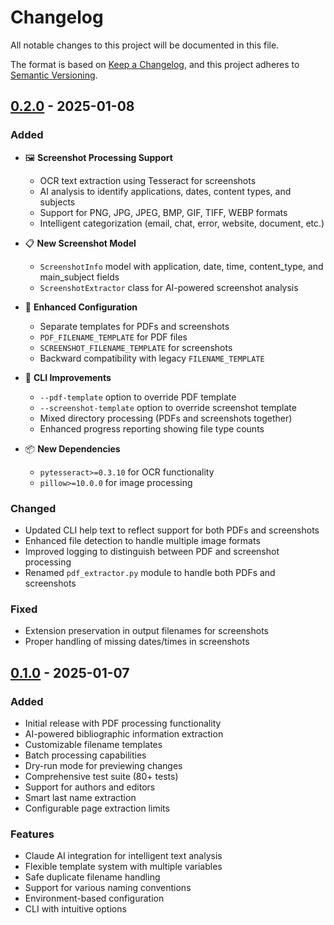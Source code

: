 # Changelog

All notable changes to this project will be documented in this file.

The format is based on [Keep a Changelog](https://keepachangelog.com/en/1.0.0/),
and this project adheres to [Semantic Versioning](https://semver.org/spec/v2.0.0.html).

## [0.2.0] - 2025-01-08

### Added
- 🖼️ **Screenshot Processing Support**
  - OCR text extraction using Tesseract for screenshots
  - AI analysis to identify applications, dates, content types, and subjects
  - Support for PNG, JPG, JPEG, BMP, GIF, TIFF, WEBP formats
  - Intelligent categorization (email, chat, error, website, document, etc.)

- 📋 **New Screenshot Model**
  - `ScreenshotInfo` model with application, date, time, content_type, and main_subject fields
  - `ScreenshotExtractor` class for AI-powered screenshot analysis

- 🎯 **Enhanced Configuration**
  - Separate templates for PDFs and screenshots
  - `PDF_FILENAME_TEMPLATE` for PDF files
  - `SCREENSHOT_FILENAME_TEMPLATE` for screenshots
  - Backward compatibility with legacy `FILENAME_TEMPLATE`

- 🔧 **CLI Improvements**
  - `--pdf-template` option to override PDF template
  - `--screenshot-template` option to override screenshot template
  - Mixed directory processing (PDFs and screenshots together)
  - Enhanced progress reporting showing file type counts

- 📦 **New Dependencies**
  - `pytesseract>=0.3.10` for OCR functionality
  - `pillow>=10.0.0` for image processing

### Changed
- Updated CLI help text to reflect support for both PDFs and screenshots
- Enhanced file detection to handle multiple image formats
- Improved logging to distinguish between PDF and screenshot processing
- Renamed `pdf_extractor.py` module to handle both PDFs and screenshots

### Fixed
- Extension preservation in output filenames for screenshots
- Proper handling of missing dates/times in screenshots

## [0.1.0] - 2025-01-07

### Added
- Initial release with PDF processing functionality
- AI-powered bibliographic information extraction
- Customizable filename templates
- Batch processing capabilities
- Dry-run mode for previewing changes
- Comprehensive test suite (80+ tests)
- Support for authors and editors
- Smart last name extraction
- Configurable page extraction limits

### Features
- Claude AI integration for intelligent text analysis
- Flexible template system with multiple variables
- Safe duplicate filename handling
- Support for various naming conventions
- Environment-based configuration
- CLI with intuitive options

[0.2.0]: https://github.com/ArneJanning/pdf-file-renamer/compare/v0.1.0...v0.2.0
[0.1.0]: https://github.com/ArneJanning/pdf-file-renamer/releases/tag/v0.1.0